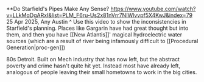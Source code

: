 **Do Starfield's Pipes Make Any Sense?
https://www.youtube.com/watch?v=LLkMqDgARxI&list=PLM_F6ru-Us2x81nVrr7NIWlvvpf5X4KwJ&index=79
25 Apr 2025, Any Austin
^ Use this video to show the inconsistencies in Starfield's planning. Places like Gargarin have had great thought but into them, and then you have [[New Atlantis]]' magical hydroelectric water sources (which are a result of river being infamously difficult to [[Procedural Generation|proc-gen]])

80s Detroit. Built on Mech industry that has now left, but the abstract poverty and crime hasn't quite hit yet. Instead most have already left, analogous of people leaving their small hometowns to work in the big cities.